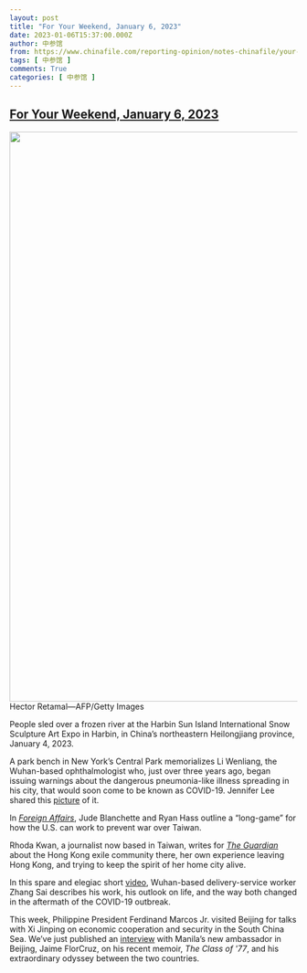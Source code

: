 ```yaml
---
layout: post
title: "For Your Weekend, January 6, 2023"
date: 2023-01-06T15:37:00.000Z
author: 中参馆
from: https://www.chinafile.com/reporting-opinion/notes-chinafile/your-weekend-january-6-2023
tags: [ 中参馆 ]
comments: True
categories: [ 中参馆 ]
---
```

<!--1673019420000-->
[For Your Weekend, January 6, 2023](https://www.chinafile.com/reporting-opinion/notes-chinafile/your-weekend-january-6-2023)
------

<div>
<div class="view view-featured-photo view-id-featured_photo view-display-id-panel_pane_1 visual-box view-dom-id-ec40e863de5daf56ffcbb15cbbbab673">                  <div class="content view-content">        <div class="views-row views-row-1">        <div class="views-field views-field-field-common-featured-photo">        <div class="field-content"><a href="https://www.chinafile.com/sites/default/files/assets/images/article/featured/54521_sm.jpg" title="For Your Weekend, January 6, 2023" class="colorbox" data-colorbox-gallery="gallery-node-54521-0WaqIXU4F48" data-cbox-img-attrs="{"title": "", "alt": ""}"><img src="https://www.chinafile.com/sites/default/files/styles/large/public/assets/images/article/featured/54521_sm.jpg?itok=dqUy-fYT" width="1500" height="998" alt title referrerpolicy="no-referrer"></a></div>  </div>    <div>        <div class="photo-credit">Hector Retamal—AFP/Getty Images</div>  </div>    <div>        <div class="photo-caption"><p>People sled over a frozen river at the Harbin Sun Island International Snow Sculpture Art Expo in Harbin, in China’s northeastern Heilongjiang province, January 4, 2023.</p></div>  </div>  </div>    </div>            </div>            <div class="content">    <div class="field field-name-body field-type-text-with-summary field-label-hidden">      <p>A park bench in New York’s Central Park memorializes Li Wenliang, the Wuhan-based ophthalmologist who, just over three years ago, began issuing warnings about the dangerous pneumonia-like illness spreading in his city, that would soon come to be known as COVID-19. Jennifer Lee shared this <a href="https://twitter.com/JLeeSoc/status/1609984195689938947" target="_blank" rel="nofollow">picture</a> of it.</p><p>In <a href="https://www.foreignaffairs.com/china/taiwan-long-game-best-solution-jude-blanchette-ryan-hass" target="_blank" rel="nofollow"><em>Foreign Affairs</em></a>, Jude Blanchette and Ryan Hass outline a “long-game” for how the U.S. can work to prevent war over Taiwan.</p><p>Rhoda Kwan, a journalist now based in Taiwan, writes for <a href="https://www.theguardian.com/world/2023/jan/05/ripped-away-from-home-we-are-haunted-by-the-hong-kong-taken-from-us" target="_blank" rel="nofollow"><em>The Guardian</em></a> about the Hong Kong exile community there, her own experience leaving Hong Kong, and trying to keep the spirit of her home city alive.</p><p>In this spare and elegiac short <a href="https://vimeo.com/784449989?fbclid=PAAaZ-oXJdWICqtxGvNpFZfIcLacmSBw9uwxfSCyh7Q0_9gGvp-YYaCV2kzOE" target="_blank" rel="nofollow">video</a>, Wuhan-based delivery-service worker Zhang Sai describes his work, his outlook on life, and the way both changed in the aftermath of the COVID-19 outbreak.</p><p>This week, Philippine President Ferdinand Marcos Jr. visited Beijing for talks with Xi Jinping on economic cooperation and security in the South China Sea. We’ve just published an <a href="https://www.chinafile.com/reporting-opinion/notes-chinafile/class-of-77" target="_blank" rel="nofollow">interview</a> with Manila’s new ambassador in Beijing, Jaime FlorCruz, on his recent memoir, <em>The Class of '77</em>, and his extraordinary odyssey between the two countries.</p>  </div>  </div>
</div>
